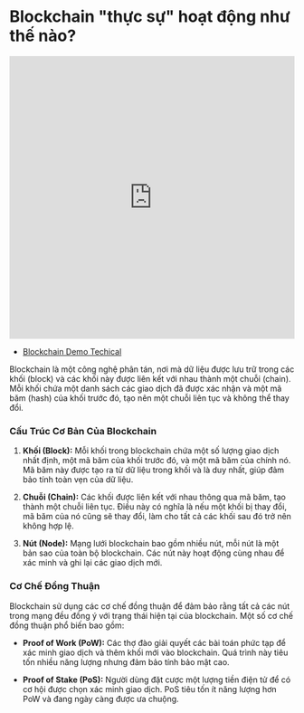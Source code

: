 # Blockchain "thực sự" hoạt động như thế nào?

<iframe width="100%" height="500" src="https://www.youtube.com/embed/APcwDT4KHRM?si=sAumOl9Sf1T-J6yD" title="YouTube video player" frameborder="0" allow="accelerometer; autoplay; clipboard-write; encrypted-media; gyroscope; picture-in-picture; web-share" referrerpolicy="strict-origin-when-cross-origin" allowfullscreen></iframe>

- [Blockchain Demo Techical](https://andersbrownworth.com/blockchain/)

Blockchain là một công nghệ phân tán, nơi mà dữ liệu được lưu trữ trong các khối (block) và các khối này được liên kết với nhau thành một chuỗi (chain). Mỗi khối chứa một danh sách các giao dịch đã được xác nhận và một mã băm (hash) của khối trước đó, tạo nên một chuỗi liên tục và không thể thay đổi.

### Cấu Trúc Cơ Bản Của Blockchain

1. **Khối (Block):** Mỗi khối trong blockchain chứa một số lượng giao dịch nhất định, một mã băm của khối trước đó, và một mã băm của chính nó. Mã băm này được tạo ra từ dữ liệu trong khối và là duy nhất, giúp đảm bảo tính toàn vẹn của dữ liệu.

2. **Chuỗi (Chain):** Các khối được liên kết với nhau thông qua mã băm, tạo thành một chuỗi liên tục. Điều này có nghĩa là nếu một khối bị thay đổi, mã băm của nó cũng sẽ thay đổi, làm cho tất cả các khối sau đó trở nên không hợp lệ.

3. **Nút (Node):** Mạng lưới blockchain bao gồm nhiều nút, mỗi nút là một bản sao của toàn bộ blockchain. Các nút này hoạt động cùng nhau để xác minh và ghi lại các giao dịch mới.

### Cơ Chế Đồng Thuận

Blockchain sử dụng các cơ chế đồng thuận để đảm bảo rằng tất cả các nút trong mạng đều đồng ý với trạng thái hiện tại của blockchain. Một số cơ chế đồng thuận phổ biến bao gồm:

- **Proof of Work (PoW):** Các thợ đào giải quyết các bài toán phức tạp để xác minh giao dịch và thêm khối mới vào blockchain. Quá trình này tiêu tốn nhiều năng lượng nhưng đảm bảo tính bảo mật cao.

- **Proof of Stake (PoS):** Người dùng đặt cược một lượng tiền điện tử để có cơ hội được chọn xác minh giao dịch. PoS tiêu tốn ít năng lượng hơn PoW và đang ngày càng được ưa chuộng.